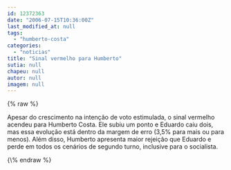 ```yaml
---
id: 12372363
date: "2006-07-15T10:36:00Z"
last_modified_at: null
tags:
  - "humberto-costa"
categories:
  - "noticias"
title: "Sinal vermelho para Humberto"
sutia: null
chapeu: null
autor: null
imagem: null
---
```

{\% raw %}
<p><P>Apesar do crescimento na intenção de voto estimulada, o sinal vermelho acendeu para Humberto Costa. Ele subiu um ponto e Eduardo caiu dois, mas essa evolução está dentro da margem de erro (3,5% para mais ou para menos). Além disso, Humberto apresenta maior rejeição que Eduardo e perde em todos os cenários de segundo turno, inclusive para o socialista.<BR></P> </p>
{\% endraw %}